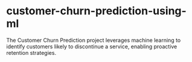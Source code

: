 # customer-churn-prediction-using-ml
The Customer Churn Prediction project leverages machine learning to identify customers likely to discontinue a service, enabling proactive retention strategies.
